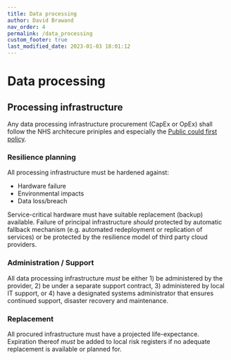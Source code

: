 ```yaml
---
title: Data processing
author: David Brawand
nav_order: 4
permalink: /data_processing
custom_footer: true
last_modified_date: 2023-01-03 18:01:12
---
```

# Data processing

## Processing infrastructure

Any data processing infrastructure procurement (CapEx or OpEx) shall follow the NHS architecure priniples and especially the [Public could first policy](https://digital.nhs.uk/about-nhs-digital/our-work/nhs-digital-architecture/principles/public-cloud-first).

### Resilience planning

All processing infrastructure must be hardened against:

- Hardware failure
- Environmental impacts
- Data loss/breach

Service-critical hardware must have suitable replacement (backup) available. Failure of principal infrastructure _should_ protected by automatic fallback mechanism (e.g. automated redeployment or replication of services) or be protected by the resilience model of third party cloud providers.

### Administration / Support

All data processing infrastructure _must_ be either 1) be administered by the provider, 2) be under a separate support contract, 3) administered by local IT support, or 4) have a designated systems administrator that ensures continued support, disaster recovery and maintenance.

### Replacement

All procured infrastructure must have a projected life-expectance. Expiration thereof _must_ be added to local risk registers if no adequate replacement is available or planned for.
